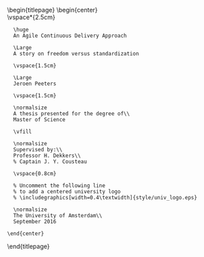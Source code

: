 <!--
This is the Latex-heavy title page.
People outside UCL may want to remove the header logo
and add the centred logo
-->

\begin{titlepage}
    \begin{center}        
      \vspace*{2.5cm}

      \huge
      An Agile Continuous Delivery Approach 

      \Large
      A story on freedom versus standardization

      \vspace{1.5cm}

      \Large
      Jeroen Peeters

      \vspace{1.5cm}

      \normalsize
      A thesis presented for the degree of\\
      Master of Science

      \vfill

      \normalsize
      Supervised by:\\
      Professor H. Dekkers\\
      % Captain J. Y. Cousteau

      \vspace{0.8cm}

      % Uncomment the following line
      % to add a centered university logo
      % \includegraphics[width=0.4\textwidth]{style/univ_logo.eps}

      \normalsize
      The University of Amsterdam\\
      September 2016

    \end{center}
\end{titlepage}

